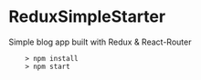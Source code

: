 # ReduxSimpleStarter

Simple blog app built with Redux & React-Router

```
	> npm install
	> npm start
```
